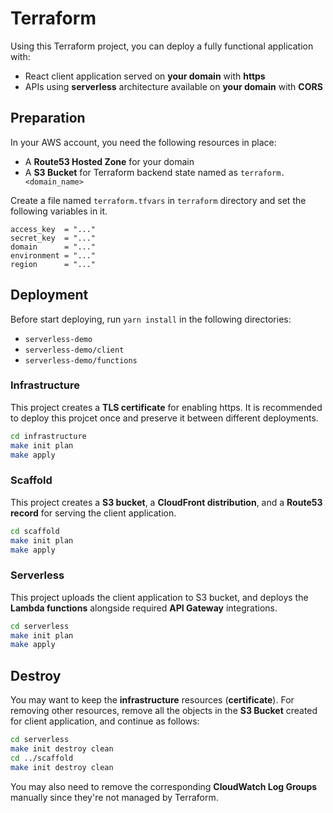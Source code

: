 # Terraform

Using this Terraform project, you can deploy a fully functional application with:

  - React client application served on **your domain** with **https**
  - APIs using **serverless** architecture available on **your domain** with **CORS**

## Preparation

In your AWS account, you need the following resources in place:

  - A **Route53 Hosted Zone** for your domain
  - A **S3 Bucket** for Terraform backend state named as `terraform.<domain_name>`

Create a file named `terraform.tfvars` in `terraform` directory and set the following variables in it.

```
access_key  = "..."
secret_key  = "..."
domain      = "..."
environment = "..."
region      = "..."
```

## Deployment

Before start deploying, run `yarn install` in the following directories:

  - `serverless-demo`
  - `serverless-demo/client`
  - `serverless-demo/functions`

### Infrastructure

This project creates a **TLS certificate** for enabling https.
It is recommended to deploy this projcet once and preserve it between different deployments.

```bash
cd infrastructure
make init plan
make apply
```

### Scaffold

This project creates a **S3 bucket**, a **CloudFront distribution**, and a **Route53 record** for serving the client application.

```bash
cd scaffold
make init plan
make apply
```

### Serverless

This project uploads the client application to S3 bucket, and deploys the **Lambda functions** alongside required **API Gateway** integrations.

```bash
cd serverless
make init plan
make apply
```

## Destroy

You may want to keep the **infrastructure** resources (**certificate**).
For removing other resources, remove all the objects in the **S3 Bucket** created for client application, and continue as follows:

```bash
cd serverless
make init destroy clean
cd ../scaffold
make init destroy clean
```

You may also need to remove the corresponding **CloudWatch Log Groups** manually since they're not managed by Terraform.
